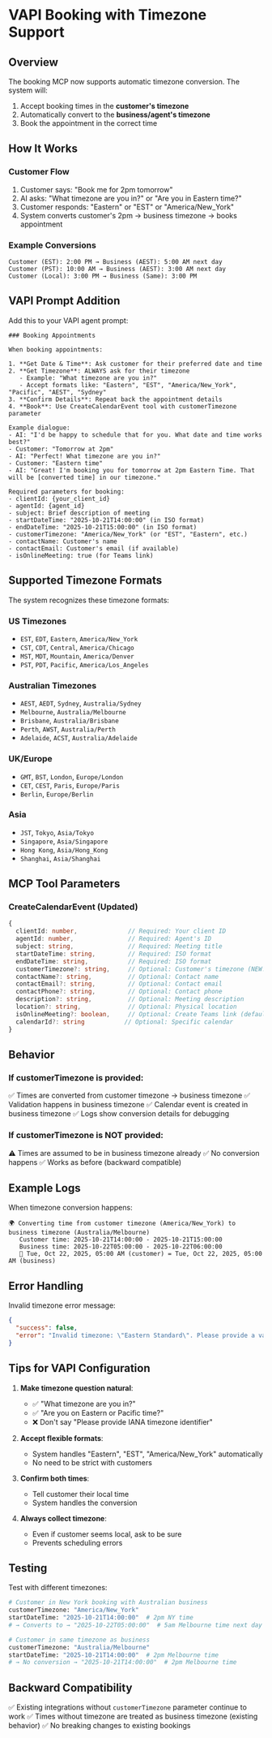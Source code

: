 # VAPI Booking with Timezone Support

## Overview
The booking MCP now supports automatic timezone conversion. The system will:
1. Accept booking times in the **customer's timezone**
2. Automatically convert to the **business/agent's timezone**
3. Book the appointment in the correct time

## How It Works

### Customer Flow
1. Customer says: "Book me for 2pm tomorrow"
2. AI asks: "What timezone are you in?" or "Are you in Eastern time?"
3. Customer responds: "Eastern" or "EST" or "America/New_York"
4. System converts customer's 2pm → business timezone → books appointment

### Example Conversions
```
Customer (EST): 2:00 PM → Business (AEST): 5:00 AM next day
Customer (PST): 10:00 AM → Business (AEST): 3:00 AM next day
Customer (Local): 3:00 PM → Business (Same): 3:00 PM
```

## VAPI Prompt Addition

Add this to your VAPI agent prompt:

```
### Booking Appointments

When booking appointments:

1. **Get Date & Time**: Ask customer for their preferred date and time
2. **Get Timezone**: ALWAYS ask for their timezone
   - Example: "What timezone are you in?"
   - Accept formats like: "Eastern", "EST", "America/New_York", "Pacific", "AEST", "Sydney"
3. **Confirm Details**: Repeat back the appointment details
4. **Book**: Use CreateCalendarEvent tool with customerTimezone parameter

Example dialogue:
- AI: "I'd be happy to schedule that for you. What date and time works best?"
- Customer: "Tomorrow at 2pm"
- AI: "Perfect! What timezone are you in?"
- Customer: "Eastern time"
- AI: "Great! I'm booking you for tomorrow at 2pm Eastern Time. That will be [converted time] in our timezone."

Required parameters for booking:
- clientId: {your_client_id}
- agentId: {agent_id}
- subject: Brief description of meeting
- startDateTime: "2025-10-21T14:00:00" (in ISO format)
- endDateTime: "2025-10-21T15:00:00" (in ISO format)
- customerTimezone: "America/New_York" (or "EST", "Eastern", etc.)
- contactName: Customer's name
- contactEmail: Customer's email (if available)
- isOnlineMeeting: true (for Teams link)
```

## Supported Timezone Formats

The system recognizes these timezone formats:

### US Timezones
- `EST`, `EDT`, `Eastern`, `America/New_York`
- `CST`, `CDT`, `Central`, `America/Chicago`
- `MST`, `MDT`, `Mountain`, `America/Denver`
- `PST`, `PDT`, `Pacific`, `America/Los_Angeles`

### Australian Timezones
- `AEST`, `AEDT`, `Sydney`, `Australia/Sydney`
- `Melbourne`, `Australia/Melbourne`
- `Brisbane`, `Australia/Brisbane`
- `Perth`, `AWST`, `Australia/Perth`
- `Adelaide`, `ACST`, `Australia/Adelaide`

### UK/Europe
- `GMT`, `BST`, `London`, `Europe/London`
- `CET`, `CEST`, `Paris`, `Europe/Paris`
- `Berlin`, `Europe/Berlin`

### Asia
- `JST`, `Tokyo`, `Asia/Tokyo`
- `Singapore`, `Asia/Singapore`
- `Hong Kong`, `Asia/Hong_Kong`
- `Shanghai`, `Asia/Shanghai`

## MCP Tool Parameters

### CreateCalendarEvent (Updated)

```typescript
{
  clientId: number,              // Required: Your client ID
  agentId: number,               // Required: Agent's ID
  subject: string,               // Required: Meeting title
  startDateTime: string,         // Required: ISO format
  endDateTime: string,           // Required: ISO format
  customerTimezone?: string,     // Optional: Customer's timezone (NEW!)
  contactName?: string,          // Optional: Contact name
  contactEmail?: string,         // Optional: Contact email
  contactPhone?: string,         // Optional: Contact phone
  description?: string,          // Optional: Meeting description
  location?: string,             // Optional: Physical location
  isOnlineMeeting?: boolean,     // Optional: Create Teams link (default: true)
  calendarId?: string           // Optional: Specific calendar
}
```

## Behavior

### If customerTimezone is provided:
✅ Times are converted from customer timezone → business timezone
✅ Validation happens in business timezone
✅ Calendar event is created in business timezone
✅ Logs show conversion details for debugging

### If customerTimezone is NOT provided:
⚠️ Times are assumed to be in business timezone already
✅ No conversion happens
✅ Works as before (backward compatible)

## Example Logs

When timezone conversion happens:
```
🌍 Converting time from customer timezone (America/New_York) to business timezone (Australia/Melbourne)
   Customer time: 2025-10-21T14:00:00 - 2025-10-21T15:00:00
   Business time: 2025-10-22T05:00:00 - 2025-10-22T06:00:00
   📅 Tue, Oct 22, 2025, 05:00 AM (customer) = Tue, Oct 22, 2025, 05:00 AM (business)
```

## Error Handling

Invalid timezone error message:
```json
{
  "success": false,
  "error": "Invalid timezone: \"Eastern Standard\". Please provide a valid timezone like \"America/New_York\", \"EST\", or \"Eastern\"."
}
```

## Tips for VAPI Configuration

1. **Make timezone question natural**: 
   - ✅ "What timezone are you in?"
   - ✅ "Are you on Eastern or Pacific time?"
   - ❌ Don't say "Please provide IANA timezone identifier"

2. **Accept flexible formats**:
   - System handles "Eastern", "EST", "America/New_York" automatically
   - No need to be strict with customers

3. **Confirm both times**:
   - Tell customer their local time
   - System handles the conversion

4. **Always collect timezone**:
   - Even if customer seems local, ask to be sure
   - Prevents scheduling errors

## Testing

Test with different timezones:
```bash
# Customer in New York booking with Australian business
customerTimezone: "America/New_York"
startDateTime: "2025-10-21T14:00:00"  # 2pm NY time
# → Converts to → "2025-10-22T05:00:00"  # 5am Melbourne time next day

# Customer in same timezone as business
customerTimezone: "Australia/Melbourne"
startDateTime: "2025-10-21T14:00:00"  # 2pm Melbourne time
# → No conversion → "2025-10-21T14:00:00"  # 2pm Melbourne time
```

## Backward Compatibility

✅ Existing integrations without `customerTimezone` parameter continue to work
✅ Times without timezone are treated as business timezone (existing behavior)
✅ No breaking changes to existing bookings

